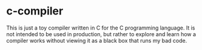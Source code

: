 # c-compiler

This is just a toy compiler written in C for the C programming language. It is not intended to be used in production, but rather to explore and learn how a compiler works without viewing it as a black box that runs my bad code.
